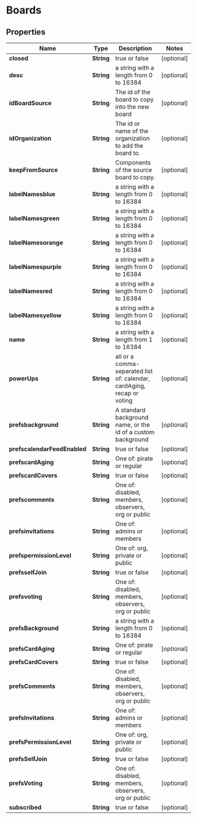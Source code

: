 # Boards

## Properties
Name | Type | Description | Notes
------------ | ------------- | ------------- | -------------
**closed** | **String** |  true or false |  [optional]
**desc** | **String** | a string with a length from 0 to 16384 |  [optional]
**idBoardSource** | **String** | The id of the board to copy into the new board |  [optional]
**idOrganization** | **String** | The id or name of the organization to add the board to. |  [optional]
**keepFromSource** | **String** | Components of the source board to copy. |  [optional]
**labelNamesblue** | **String** | a string with a length from 0 to 16384 |  [optional]
**labelNamesgreen** | **String** | a string with a length from 0 to 16384 |  [optional]
**labelNamesorange** | **String** | a string with a length from 0 to 16384 |  [optional]
**labelNamespurple** | **String** | a string with a length from 0 to 16384 |  [optional]
**labelNamesred** | **String** | a string with a length from 0 to 16384 |  [optional]
**labelNamesyellow** | **String** | a string with a length from 0 to 16384 |  [optional]
**name** | **String** | a string with a length from 1 to 16384 |  [optional]
**powerUps** | **String** | all or a comma-separated list of: calendar, cardAging, recap or voting |  [optional]
**prefsbackground** | **String** | A standard background name, or the id of a custom background |  [optional]
**prefscalendarFeedEnabled** | **String** |  true or false |  [optional]
**prefscardAging** | **String** | One of: pirate or regular |  [optional]
**prefscardCovers** | **String** |  true or false |  [optional]
**prefscomments** | **String** | One of: disabled, members, observers, org or public |  [optional]
**prefsinvitations** | **String** | One of: admins or members |  [optional]
**prefspermissionLevel** | **String** | One of: org, private or public |  [optional]
**prefsselfJoin** | **String** |  true or false |  [optional]
**prefsvoting** | **String** | One of: disabled, members, observers, org or public |  [optional]
**prefsBackground** | **String** | a string with a length from 0 to 16384 |  [optional]
**prefsCardAging** | **String** | One of: pirate or regular |  [optional]
**prefsCardCovers** | **String** |  true or false |  [optional]
**prefsComments** | **String** | One of: disabled, members, observers, org or public |  [optional]
**prefsInvitations** | **String** | One of: admins or members |  [optional]
**prefsPermissionLevel** | **String** | One of: org, private or public |  [optional]
**prefsSelfJoin** | **String** |  true or false |  [optional]
**prefsVoting** | **String** | One of: disabled, members, observers, org or public |  [optional]
**subscribed** | **String** |  true or false |  [optional]
